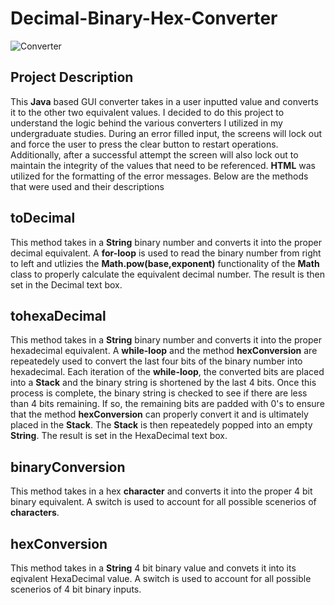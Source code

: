 # Decimal-Binary-Hex-Converter
![Converter](https://user-images.githubusercontent.com/70422090/169673542-72d1823c-9b30-42ba-884e-1b5b5f02a2f5.jpg)


<h2>Project Description</h2>
<p>This <b>Java</b> based GUI converter takes in a user inputted value and converts it to the other two equivalent values. I decided to do this
project to understand the logic behind the various converters I utilized in my undergraduate studies. During an error filled input, the screens will lock out and 
force the user to press the clear button to restart operations. Additionally, after a successful attempt the screen will also lock out to maintain the 
integrity of the values that need to be referenced. <b>HTML</b> was utilized for the formatting of the error messages. Below are the methods that were used and their descriptions</p>

<h2>toDecimal</h2>
<p>This method takes in a <b>String</b> binary number and converts it into the proper decimal equivalent. A <b>for-loop</b> is used to read the binary
number from right to left and utlizies the <b>Math.pow(base,exponent)</b> functionality of the <b>Math</b> class to properly calculate the equivalent decimal number.
The result is then set in the Decimal text box.</p>

<h2>tohexaDecimal</h2>
<p>This method takes in a <b>String</b> binary number and converts it into the proper hexadecimal equivalent. A <b>while-loop</b> and the method <b>hexConversion</b> are repeatedely used to convert the last four bits of the binary number into hexadecimal. Each iteration of the <b>while-loop</b>, the converted bits are placed into a <b>Stack</b> and the binary string is shortened by the last 4 bits. Once this process is complete, the binary string is checked to see if there are less than 4 bits remaining. If so, the remaining bits are padded with 0's to ensure that the method <b>hexConversion</b> can properly convert it and is ultimately placed in the <b>Stack</b>. The <b>Stack</b> is then repeatedely popped into an empty <b>String</b>. The result is set in the HexaDecimal text box.</p>

<h2>binaryConversion</h2>
<p>This method takes in a hex <b>character</b> and converts it into the proper 4 bit binary equivalent. A switch is used to account for all possible scenerios of <b>characters</b>.</p>

<h2>hexConversion</h2>
<p>This method takes in a <b>String</b> 4 bit binary value and convets it into its eqivalent HexaDecimal value. A switch is used to account for all possible scenerios of 4 bit binary inputs.</p>

